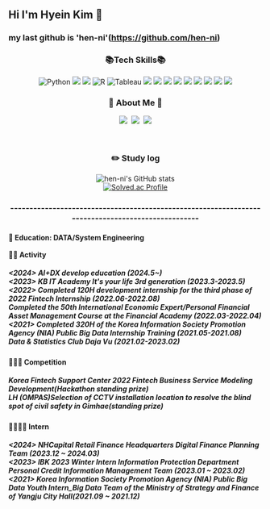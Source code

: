## Hi I'm Hyein Kim 👋
### my last github is 'hen-ni'(https://github.com/hen-ni)


<h3 align="center"> 📚Tech Skills📚 </h3>
<div align=center>     
    <img alt="Python" src="https://img.shields.io/badge/python%20-%2314354C.svg?&style=flat-square&logo=python&logoColor=white"/>
    <img src="https://img.shields.io/badge/Anaconda-44A833?style=flat-square&logo=Anaconda&logoColor=white"/>
    <img src="https://img.shields.io/badge/django-092E20?style=flat-square&logo=django&logoColor=white"/>
    <img alt="R" src="https://img.shields.io/badge/R-276DC3?style=flat-square&logo=R&logoColor=white"/> 
    <img alt="Tableau" src="https://img.shields.io/badge/Tableau-E97627?style=flat-square&logo=Tableau&logoColor=white"> 
    <img src="https://img.shields.io/badge/oracle-F80000?style=flat-square&logo=oracle&logoColor=white">
    <img src="https://img.shields.io/badge/mysql-4479A1?style=flat-square&logo=mysql&logoColor=white">
    <img src="https://img.shields.io/badge/JAVA-007396?style=flat-square&logo=java&logoColor=white">
    <img src="https://img.shields.io/badge/Spring-6DB33F?style=flat-square&logo=Spring&logoColor=white">
    <img src="https://img.shields.io/badge/Flutter-02569B?style=flat-square&logo=flutter&logoColor=white"/>
    <img src="https://img.shields.io/badge/HTML5-E34F26?style=flat-square&logo=html5&logoColor=white"/>
    <img src="https://img.shields.io/badge/CSS3-1572B6?style=flat-square&logo=css3&logoColor=white"/>
    <img src="https://img.shields.io/badge/Postman-FF6C37?style=flat-square&logo=Postman&logoColor=white"/>
    <img src="https://img.shields.io/badge/GitHub-181717?style=flat-square&logo=GitHub&logoColor=white"/>


<h3 align="center">🌈 About Me 🌈</h3>
<p align="center">
  <a href="[https://https://henni.tistory.com/category/](https://henni.tistory.com/)"><img src="https://img.shields.io/badge/Tech%20Blog-11B48A?style=flat-square&logo=Vimeo&logoColor=white&link=https://velog.io/@hyeinisfree"/></a>&nbsp
  <a href="https://www.instagram.com/hen._.ni/"><img src="https://img.shields.io/badge/Instagram-E4405F?style=flat-square&logo=Instagram&logoColor=white&link=https://www.instagram.com/hye_inisfree/"/></a>&nbsp
  <a href="mailto:henni07580@gmail.com"><img src="https://img.shields.io/badge/Gmail-d14836?style=flat-square&logo=Gmail&logoColor=white&link=kimhyein7110@gmail.com"/></a>
</p>
</br>

### :pencil2: Study log
![hen-ni's GitHub stats](https://github-readme-stats.vercel.app/api?username=Hennnni)</br>
[![Solved.ac Profile](http://mazassumnida.wtf/api/generate_badge?boj=haein0758)](https://solved.ac/haein0758)

</h1>

### --------------------------------------------------------------------------------------------------

<h4 align = "left">🌱 Education: DATA/System Engineering </br></br>
🌱🌱 Activity</br>
<h5 align = "left"><2024> AI+DX develop education (2024.5~) </br>  
<2023> KB IT Academy It's your life 3rd generation (2023.3-2023.5) </br>
<2022> Completed 120H development internship for the third phase of 2022 Fintech Internship (2022.06-2022.08) </br>
 Completed the 50th International Economic Expert/Personal Financial Asset Management Course at the Financial Academy  (2022.03-2022.04) </br>
<2021> Completed 320H of the Korea Information Society Promotion Agency (NIA) Public Big Data Internship Training (2021.05-2021.08)</br>
 Data & Statistics Club Daja Vu (2021.02-2023.02)</br></h5>
<h4 align = "left">🌱🌱🌱 Competition</br>
<h5 align = "left">Korea Fintech Support Center 2022 Fintech Business Service Modeling Development(Hackathon standing prize)</br>
LH (OMPAS)Selection of CCTV installation location to resolve the blind spot of civil safety in Gimhae(standing prize)</br></h5>
<h4 align = "left">🌱🌱🌱🌱 Intern</br>
<h5 align = "left">
<2024> NHCapital Retail Finance Headquarters Digital Finance Planning Team  (2023.12 ~ 2024.03)</br>
<2023> IBK 2023 Winter Intern Information Protection Department Personal Credit Information Management Team  (2023.01 ~ 2023.02)</br>
<2021> Korea Information Society Promotion Agency (NIA) Public Big Data Youth Intern_Big Data Team of the Ministry of Strategy and Finance of Yangju City Hall(2021.09 ~ 2021.12)
  
    
<p>
</h3>
<br>
